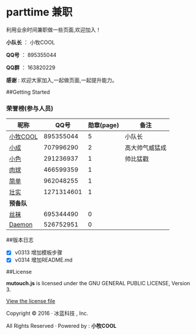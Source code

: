 ﻿# parttime 兼职

利用业余时间兼职做一些页面,欢迎加入！

**小队长** ： 小牧COOL

**QQ号** ： 895355044

**QQ群** ： 163820229

**感谢** : 欢迎大家加入,一起做页面,一起提升能力。

##Getting Started
### 荣誉榜(参与人员)
昵称 | **QQ号** | 勋章(page) | 备注
---- |--------- |------------| ----
[小牧COOL](https://github.com/XiaoMuCOOL/) | 895355044 | 5 | 小队长
[小成](https://github.com/xiaochenggit/) | 707996290 | 2 | 高大帅气威猛成
[小色](https://github.com/kehuayuan/) | 291236937 | 1 | 帅比猛戳
[肉球](https://github.com/rouqiu110/) | 466599359 | 1 | 
[简单](https://github.com/xmdatuer/) | 962048255 | 1 | 
[壮实](https://github.com/linyezz/) | 1271314601 | 1 | 
**预备队** |  |  | 
[丝袜](https://github.com/pengle609/) | 695344490 | 0 | 
[Daemon](https://github.com/zhiyandaemon/) | 526752951 | 0 | 

##版本日志
- [X] v0313 增加模板步骤
- [X] v0314 增加README.md

##License

**mutouch.js** is licensed under the GNU GENERAL PUBLIC LICENSE, Version 3. 

[View the license file](https://github.com/XiaoMuCOOL/mutouch/blob/master/LICENSE)

Copyright © 2016 · 冰蓝科技 , Inc. 

All Rights Reserved · Powered by : **小牧COOL**